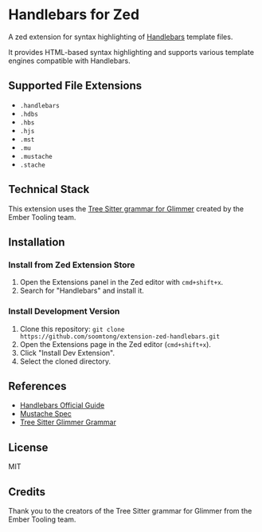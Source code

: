 # Handlebars for Zed

A zed extension for syntax highlighting of [Handlebars](https://handlebarsjs.com/) template files.

It provides HTML-based syntax highlighting and supports various template engines compatible with Handlebars.

## Supported File Extensions

- `.handlebars`
- `.hdbs`
- `.hbs`
- `.hjs`
- `.mst`
- `.mu`
- `.mustache`
- `.stache`

## Technical Stack

This extension uses the [Tree Sitter grammar for Glimmer](https://github.com/ember-tooling/tree-sitter-glimmer) created by the Ember Tooling team.

## Installation

### Install from Zed Extension Store

1. Open the Extensions panel in the Zed editor with `cmd+shift+x`.
2. Search for "Handlebars" and install it.

### Install Development Version

1. Clone this repository: `git clone https://github.com/soomtong/extension-zed-handlebars.git`
2. Open the Extensions page in the Zed editor (`cmd+shift+x`).
3. Click "Install Dev Extension".
4. Select the cloned directory.

## References

- [Handlebars Official Guide](https://handlebarsjs.com/guide/)
- [Mustache Spec](https://github.com/mustache/spec/tree/master/specs)
- [Tree Sitter Glimmer Grammar](https://github.com/ember-tooling/tree-sitter-glimmer)

## License

MIT

## Credits

Thank you to the creators of the Tree Sitter grammar for Glimmer from the Ember Tooling team.
